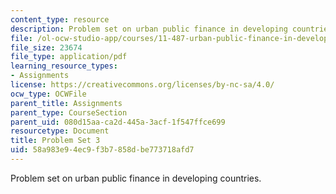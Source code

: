 ```yaml
---
content_type: resource
description: Problem set on urban public finance in developing countries.
file: /ol-ocw-studio-app/courses/11-487-urban-public-finance-in-developing-countries-fall-2004/58a983e94ec9f3b7858dbe773718afd7_problem_set_3.pdf
file_size: 23674
file_type: application/pdf
learning_resource_types:
- Assignments
license: https://creativecommons.org/licenses/by-nc-sa/4.0/
ocw_type: OCWFile
parent_title: Assignments
parent_type: CourseSection
parent_uid: 080d15aa-ca2d-445a-3acf-1f547ffce699
resourcetype: Document
title: Problem Set 3
uid: 58a983e9-4ec9-f3b7-858d-be773718afd7
---
```

Problem set on urban public finance in developing countries.
